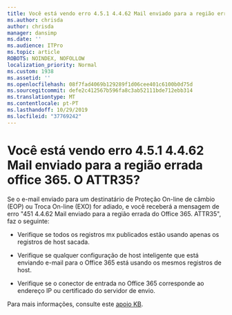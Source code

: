 ```yaml
---
title: Você está vendo erro 4.5.1 4.4.62 Mail enviado para a região errada office 365. O ATTR35?
ms.author: chrisda
author: chrisda
manager: dansimp
ms.date: ''
ms.audience: ITPro
ms.topic: article
ROBOTS: NOINDEX, NOFOLLOW
localization_priority: Normal
ms.custom: 1938
ms.assetid: ''
ms.openlocfilehash: 08f7fad4069b129289f1d06cee401c6100b0d75d
ms.sourcegitcommit: defe2c412567b596fa8c3ab52111bde712ebb314
ms.translationtype: MT
ms.contentlocale: pt-PT
ms.lasthandoff: 10/29/2019
ms.locfileid: "37769242"
---
```

# <a name="are-you-seeing-error-451-4462-mail-sent-to-the-wrong-office-365-region-attr35"></a>Você está vendo erro 4.5.1 4.4.62 Mail enviado para a região errada office 365. O ATTR35?

Se o e-mail enviado para um destinatário de Proteção On-line de câmbio (EOP) ou Troca On-line (EXO) for adiado, e você receberá a mensagem de erro "451 4.4.62 Mail enviado para a região errada do Office 365. ATTR35", faz o seguinte:

- Verifique se todos os registros mx publicados estão usando apenas os registros de host sacada.

- Verifique se qualquer configuração de host inteligente que está enviando e-mail para o Office 365 está usando os mesmos registros de host.

- Verifique se o conector de entrada no Office 365 corresponde ao endereço IP ou certificado do servidor de envio.

Para mais informações, consulte este [apoio KB](https://support.microsoft.com/help/4057301/attr35-response-code-when-mail-is-sent-to-eop-exo).
